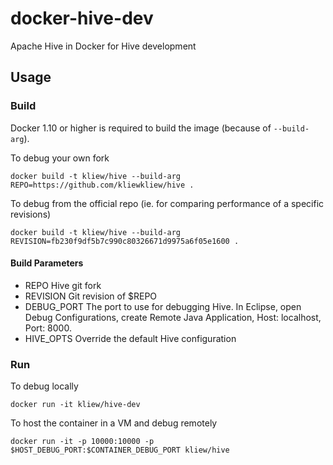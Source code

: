 # docker-hive-dev
Apache Hive in Docker for Hive development

## Usage

### Build
Docker 1.10 or higher is required to build the image (because of `--build-arg`).

To debug your own fork
```
docker build -t kliew/hive --build-arg REPO=https://github.com/kliewkliew/hive .
```

To debug from the official repo (ie. for comparing performance of a specific revisions)
```
docker build -t kliew/hive --build-arg REVISION=fb230f9df5b7c990c80326671d9975a6f05e1600 .
```

#### Build Parameters
* REPO        Hive git fork 
* REVISION    Git revision of $REPO
* DEBUG_PORT  The port to use for debugging Hive. In Eclipse, open Debug Configurations, create Remote Java Application, Host: localhost, Port: 8000.
* HIVE_OPTS   Override the default Hive configuration

### Run

To debug locally
```
docker run -it kliew/hive-dev
```

To host the container in a VM and debug remotely
```
docker run -it -p 10000:10000 -p $HOST_DEBUG_PORT:$CONTAINER_DEBUG_PORT kliew/hive
```

